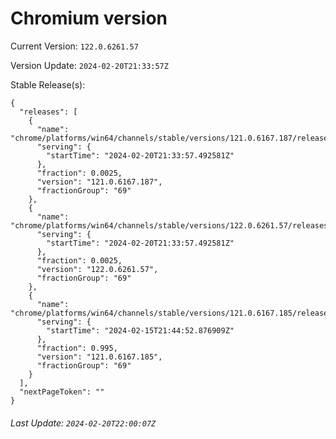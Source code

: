 # Chromium version

Current Version: `122.0.6261.57`

Version Update: `2024-02-20T21:33:57Z`

Stable Release(s):
```
{
  "releases": [
    {
      "name": "chrome/platforms/win64/channels/stable/versions/121.0.6167.187/releases/1708464837",
      "serving": {
        "startTime": "2024-02-20T21:33:57.492581Z"
      },
      "fraction": 0.0025,
      "version": "121.0.6167.187",
      "fractionGroup": "69"
    },
    {
      "name": "chrome/platforms/win64/channels/stable/versions/122.0.6261.57/releases/1708464837",
      "serving": {
        "startTime": "2024-02-20T21:33:57.492581Z"
      },
      "fraction": 0.0025,
      "version": "122.0.6261.57",
      "fractionGroup": "69"
    },
    {
      "name": "chrome/platforms/win64/channels/stable/versions/121.0.6167.185/releases/1708033492",
      "serving": {
        "startTime": "2024-02-15T21:44:52.876909Z"
      },
      "fraction": 0.995,
      "version": "121.0.6167.185",
      "fractionGroup": "69"
    }
  ],
  "nextPageToken": ""
}
```

###### Last Update: `2024-02-20T22:00:07Z`
        